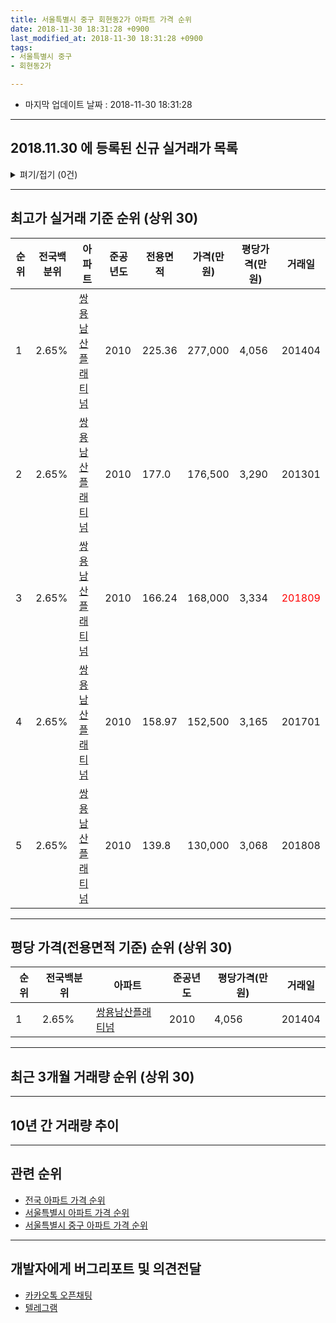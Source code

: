```yaml
---
title: 서울특별시 중구 회현동2가 아파트 가격 순위
date: 2018-11-30 18:31:28 +0900
last_modified_at: 2018-11-30 18:31:28 +0900
tags:
- 서울특별시 중구
- 회현동2가

---
```


* 마지막 업데이트 날짜 : 2018-11-30 18:31:28

---

## 2018.11.30 에 등록된 신규 실거래가 목록

<details>
<summary>펴기/접기 (0건)</summary>
<div markdown="1">

|아파트|전국백분위|준공년도|전용면적|가격(만원)|평당가격(만원)|거래일|
|---|---|---|---|---|---|---|
|없음|||||||


</div>
</details>

---

## 최고가 실거래 기준 순위 (상위 30)


|순위|전국백분위|아파트|준공년도|전용면적|가격(만원)|평당가격(만원)|거래일|
|---|---|---|---|---|---|---|---|
|1|2.65%|[쌍용남산플래티넘](https://search.naver.com/search.naver?query=%EC%84%9C%EC%9A%B8%ED%8A%B9%EB%B3%84%EC%8B%9C+%EC%A4%91%EA%B5%AC+%ED%9A%8C%ED%98%84%EB%8F%992%EA%B0%80+%EC%8C%8D%EC%9A%A9%EB%82%A8%EC%82%B0%ED%94%8C%EB%9E%98%ED%8B%B0%EB%84%98)|2010|225.36|277,000|4,056|201404|
|2|2.65%|[쌍용남산플래티넘](https://search.naver.com/search.naver?query=%EC%84%9C%EC%9A%B8%ED%8A%B9%EB%B3%84%EC%8B%9C+%EC%A4%91%EA%B5%AC+%ED%9A%8C%ED%98%84%EB%8F%992%EA%B0%80+%EC%8C%8D%EC%9A%A9%EB%82%A8%EC%82%B0%ED%94%8C%EB%9E%98%ED%8B%B0%EB%84%98)|2010|177.0|176,500|3,290|201301|
|3|2.65%|[쌍용남산플래티넘](https://search.naver.com/search.naver?query=%EC%84%9C%EC%9A%B8%ED%8A%B9%EB%B3%84%EC%8B%9C+%EC%A4%91%EA%B5%AC+%ED%9A%8C%ED%98%84%EB%8F%992%EA%B0%80+%EC%8C%8D%EC%9A%A9%EB%82%A8%EC%82%B0%ED%94%8C%EB%9E%98%ED%8B%B0%EB%84%98)|2010|166.24|168,000|3,334|<span style="color:red">201809</span>|
|4|2.65%|[쌍용남산플래티넘](https://search.naver.com/search.naver?query=%EC%84%9C%EC%9A%B8%ED%8A%B9%EB%B3%84%EC%8B%9C+%EC%A4%91%EA%B5%AC+%ED%9A%8C%ED%98%84%EB%8F%992%EA%B0%80+%EC%8C%8D%EC%9A%A9%EB%82%A8%EC%82%B0%ED%94%8C%EB%9E%98%ED%8B%B0%EB%84%98)|2010|158.97|152,500|3,165|201701|
|5|2.65%|[쌍용남산플래티넘](https://search.naver.com/search.naver?query=%EC%84%9C%EC%9A%B8%ED%8A%B9%EB%B3%84%EC%8B%9C+%EC%A4%91%EA%B5%AC+%ED%9A%8C%ED%98%84%EB%8F%992%EA%B0%80+%EC%8C%8D%EC%9A%A9%EB%82%A8%EC%82%B0%ED%94%8C%EB%9E%98%ED%8B%B0%EB%84%98)|2010|139.8|130,000|3,068|201808|


---

## 평당 가격(전용면적 기준) 순위 (상위 30)


|순위|전국백분위|아파트|준공년도|평당가격(만원)|거래일|
|---|---|---|---|---|---|
|1|2.65%|[쌍용남산플래티넘](https://search.naver.com/search.naver?query=%EC%84%9C%EC%9A%B8%ED%8A%B9%EB%B3%84%EC%8B%9C+%EC%A4%91%EA%B5%AC+%ED%9A%8C%ED%98%84%EB%8F%992%EA%B0%80+%EC%8C%8D%EC%9A%A9%EB%82%A8%EC%82%B0%ED%94%8C%EB%9E%98%ED%8B%B0%EB%84%98)|2010|4,056|201404|


---

## 최근 3개월 거래량 순위 (상위 30)


<div style="width:100%;">
    <canvas id="deal_count_ranking" height="250"></canvas>
</div>


<script>
new Chart(document.getElementById("deal_count_ranking"), {
    type: 'horizontalBar',
    data: {
        labels: ['쌍용남산플래티넘'],
        datasets: [{
            label: '실거래 수',
            data: [3],
            borderColor: "rgba(255, 0, 128, 1)",
            backgroundColor: "rgba(255, 0, 128, 0.5)",
            fill: false,
        }]
    },
    options: {
        responsive: true,
        title: {
            display: true,
            text: '최근 3개월 거래량 순위'
        },
        tooltips: {
            mode: 'index',
            intersect: false,
            callbacks: {
                title: function(tooltipItems, data) {
                    return "실거래 수:";
                },
                label: function(tooltipItem, data) {
                    return data.labels[tooltipItem.index] + ": " + tooltipItem.xLabel;
                }
            }
        },
        hover: {
            mode: 'nearest',
            intersect: true
        },
        scales: {
            xAxes: [{
                display: true,
                scaleLabel: {
                    display: true,
                    labelString: '실거래 수'
                },
                ticks: {
                    suggestedMin: 0,
                }
            }],
            yAxes: [{
                display: true,
                ticks: {
                    autoSkip: false,
                    callback: function(value, index, values) {
                        if (value.length > 15)
                            return value.substr(0, 13) + "...";
                        else
                            return value;
                    }
                },
                scaleLabel: {
                    display: false,
                }
            }]
        }
    }
});

</script>


---

## 10년 간 거래량 추이


<div style="width:100%;">
    <canvas id="deal_progress" height="250"></canvas>
</div>

<script>
new Chart(document.getElementById("deal_progress"), {
    type: 'line',
    data: {
        labels: ['200811','200812','200901','200902','200903','200904','200905','200906','200907','200908','200909','200910','200911','200912','201001','201002','201003','201004','201005','201006','201007','201008','201009','201010','201011','201012','201101','201102','201103','201104','201105','201106','201107','201108','201109','201110','201111','201112','201201','201202','201203','201204','201205','201206','201207','201208','201209','201210','201211','201212','201301','201302','201303','201304','201305','201306','201307','201308','201309','201310','201311','201312','201401','201402','201403','201404','201405','201406','201407','201408','201409','201410','201411','201412','201501','201502','201503','201504','201505','201506','201507','201508','201509','201510','201511','201512','201601','201602','201603','201604','201605','201606','201607','201608','201609','201610','201611','201612','201701','201702','201703','201704','201705','201706','201707','201708','201709','201710','201711','201712','201801','201802','201803','201804','201805','201806','201807','201808','201809','201810','201811'],
        datasets: [{
            label: '실거래 수',
            pointRadius: 1,
            data: [0, 0, 0, 0, 0, 0, 0, 0, 0, 0, 0, 0, 0, 0, 0, 0, 0, 0, 0, 0, 0, 0, 0, 0, 0, 0, 0, 0, 0, 0, 0, 1, 0, 0, 0, 1, 0, 0, 0, 1, 0, 0, 0, 0, 0, 0, 0, 0, 1, 0, 1, 0, 0, 0, 0, 0, 1, 0, 0, 1, 3, 5, 9, 3, 0, 5, 1, 0, 0, 0, 0, 0, 0, 0, 1, 1, 2, 0, 1, 0, 0, 1, 0, 0, 0, 0, 0, 0, 2, 1, 0, 0, 0, 0, 5, 3, 0, 0, 1, 1, 0, 0, 2, 1, 0, 0, 0, 1, 1, 0, 1, 0, 1, 2, 1, 1, 0, 3, 2, 1, 0],
            borderColor: "rgba(255, 201, 14, 1)",
            backgroundColor: "rgba(255, 201, 14, 0.5)",
            fill: true,
        }]
    },
    options: {
        responsive: true,
        title: {
            display: true,
            text: '10년간 거래량 추이'
        },
        tooltips: {
            mode: 'index',
            intersect: false,
        },
        hover: {
            mode: 'nearest',
            intersect: true
        },
        scales: {
            xAxes: [{
                display: true,
                scaleLabel: {
                    display: true,
                    labelString: '년/월'
                }
            }],
            yAxes: [{
                display: true,
                ticks: {
                    suggestedMin: 0,
                },
                scaleLabel: {
                    display: true,
                    labelString: '실거래 수'
                }
            }]
        }
    }
});

</script>


---

## 관련 순위

- [전국 아파트 가격 순위](https://inasie.github.io/apt-ranking/전국)
- [서울특별시 아파트 가격 순위](https://inasie.github.io/apt-ranking/서울특별시)
- [서울특별시 중구 아파트 가격 순위](https://inasie.github.io/apt-ranking/서울특별시-중구)


---

## 개발자에게 버그리포트 및 의견전달

- [카카오톡 오픈채팅](https://open.kakao.com/o/gLJUAP4)
- [텔레그램](https://t.me/inasie)

